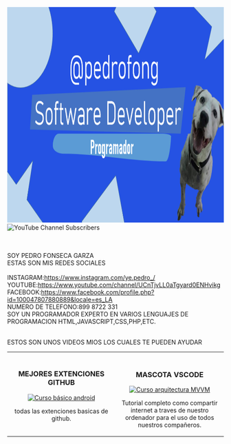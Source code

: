
<img src="banner.png" alt="b" witdh="100%" height="500px">

<img alt="YouTube Channel Subscribers" src="https://img.shields.io/youtube/channel/subscribers/UCnTjvLL0aTgyard0ENHvikg">


<br><br>
SOY PEDRO FONSECA GARZA<br>
ESTAS SON MIS REDES SOCIALES <br><br>
INSTAGRAM:https://www.instagram.com/ye.pedro_/<br>
YOUTUBE:https://www.youtube.com/channel/UCnTjvLL0aTgyard0ENHvikg<br>
FACEBOOK:https://www.facebook.com/profile.php?id=100047807880889&locale=es_LA<br>
NUMERO DE TELEFONO:899 8722 331<br>
SOY UN PROGRAMADOR EXPERTO EN VARIOS LENGUAJES DE PROGRAMACION HTML,JAVASCRIPT,CSS,PHP,ETC.<br><br>

ESTOS SON UNOS VIDEOS MIOS LOS CUALES TE PUEDEN AYUDAR <br>
<table>
<tr>
<td width="50%">
<h3 align="center">MEJORES EXTENCIONES GITHUB</h3>
<div align="center">
<a href="https://www.youtube.com/watch?v=RLu_ixZMOho" target="_blank"><img src="https://i9.ytimg.com/vi/RLu_ixZMOho/mqdefault.jpg?v=672997ce&sqp=COTQqLkG&rs=AOn4CLDPAWVfkUSL1s3D76ITzbU0SkpAfg" width="400" alt="Curso básico android"></a>
<br>
<p>todas las extenciones basicas de github.</p>
</div>
                                                                                     
</td>
<td width="50%"><br>
<h3 align="center">MASCOTA VSCODE</h3>
<div align="center">                                       
<a href="https://www.youtube.com/watch?v=f8ZlsDZdivs" target="_blank"><img src="https://i.ytimg.com/vi/f8ZlsDZdivs/hqdefault.jpg?sqp=-oaymwEcCNACELwBSFXyq4qpAw4IARUAAIhCGAFwAcABBg==&rs=AOn4CLCWnN7Z4EZ0y6qvIKxMQeDCw5NgDQ" width="400" alt="Curso arquitectura MVVM"></a>
<br>
</p>Tutorial completo como compartir internet a traves de nuestro ordenador para el uso de todos nuestros compañeros.</p>
</div>                                                             
</table>                                                                                 
</div>
